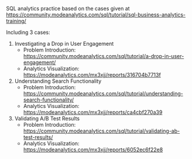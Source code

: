 SQL analytics practice based on the cases given at
<https://community.modeanalytics.com/sql/tutorial/sql-business-analytics-training/>

Including 3 cases:
1. Investigating a Drop in User Engagement
    - Problem Introduction: <https://community.modeanalytics.com/sql/tutorial/a-drop-in-user-engagement/>
    - Analytics Visualization: <https://modeanalytics.com/mx3xjj/reports/316704b7713f>
2. Understanding Search Functionality
    - Problem Introduction: <https://community.modeanalytics.com/sql/tutorial/understanding-search-functionality/>
    - Analytics Visualization: <https://modeanalytics.com/mx3xjj/reports/ca4cbf270a39>
3. Validating A/B Test Results
    - Problem Introduction: <https://community.modeanalytics.com/sql/tutorial/validating-ab-test-results/>
    - Analytics Visualization: <https://modeanalytics.com/mx3xjj/reports/6052ec6f22e8>